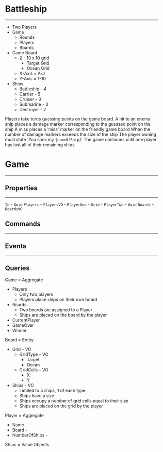 # Battleship
----

- Two Players
- Game
    - Rounds
    - Players
    - Boards
- Game Board
  - 2 - 10 x 10 grid
    - Target Grid
    - Ocean Grid
  - X-Axis = A-J
  - Y-Axis = 1-10
- Ships
   - Battleship - 4
   - Carrier - 5
   - Cruiser - 3
   - Submarine - 3
   - Destroyer - 2

Players take turns guessing points on the game board.
A hit to an enemy ship places a damage marker corresponding to the guessed point on the ship
A miss places a 'miss' marker on the friendly game board
When the number of damage markers exceeds the size of the ship
The player owning must state 'You sank my `{nameOfShip}`'
The game continues until one player has lost all of their remaining ships


# Game
---

## Properties
---
`Id` - `Guid`
`Players` - `PlayersVO`
	- `PlayerOne` - `Guid`
	- `PlayerTwo` - `Guid`
`Boards` - `BoardsVO`


## Commands
---


## Events
---


## Queries

Game = Aggregate
- Players
   - Only two players
   - Players place ships on their own board
- Boards
   - Two boards are assigned to a Player
   - Ships are placed on the board by the player
- CurrentPlayer
- GameOver
- Winner


Board = Entity
  - Grid - VO
    - GridType - VO
      - Target
      - Ocean
    - GridCells - VO
        - X
        - Y
  - Ships - VO
     - Limited to 5 ships, 1 of each type
     - Ships have a size
     - Ships occupy a number of grid cells equal to their size
     - Ships are placed on the grid by the player
    


Player = Aggregate
  - Name - 
  - Board - 
  - NumberOfShips -

Ships = Value Objects

